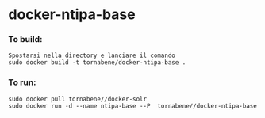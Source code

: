 docker-ntipa-base
=================

### To build:
	Spostarsi nella directory e lanciare il comando
    sudo docker build -t tornabene/docker-ntipa-base .
    

### To run:

    sudo docker pull tornabene//docker-solr
    sudo docker run -d --name ntipa-base --P  tornabene//docker-ntipa-base
    
    
    